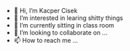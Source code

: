 - 👋 Hi, I’m  Kacper Cisek
- 👀 I’m interested in learing shitty things
- 🌱 I’m currently sitting in class room 
- 💞️ I’m looking to collaborate on ...
- 📫 How to reach me ...

